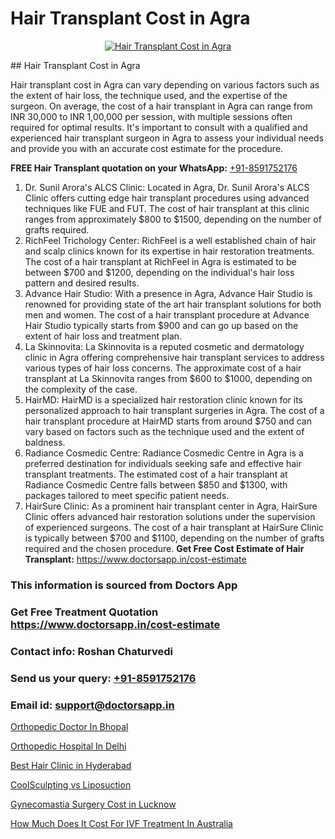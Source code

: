# Hair Transplant Cost in Agra

<p align="center">
  <a href="https://doctorsapp.co.in/treatment/hair-transplant">
    <img src="https://doctorsapp.co.in/uploads/treatment_image/transplant.jpg" alt="Hair Transplant Cost in Agra">
  </a>
</p>
## Hair Transplant Cost in Agra

Hair transplant cost in Agra can vary depending on various factors such as the extent of hair loss, the technique used, and the expertise of the surgeon. On average, the cost of a hair transplant in Agra can range from INR 30,000 to INR 1,00,000 per session, with multiple sessions often required for optimal results. It's important to consult with a qualified and experienced hair transplant surgeon in Agra to assess your individual needs and provide you with an accurate cost estimate for the procedure.

**FREE Hair Transplant quotation on your WhatsApp:**  [+91-8591752176](https://api.whatsapp.com/send?phone=8591752176)

1) Dr. Sunil Arora's ALCS Clinic: Located in Agra, Dr. Sunil Arora's ALCS Clinic offers cutting edge hair transplant procedures using advanced techniques like FUE and FUT. The cost of hair transplant at this clinic ranges from approximately $800 to $1500, depending on the number of grafts required.
2) RichFeel Trichology Center: RichFeel is a well established chain of hair and scalp clinics known for its expertise in hair restoration treatments. The cost of a hair transplant at RichFeel in Agra is estimated to be between $700 and $1200, depending on the individual's hair loss pattern and desired results.
3) Advance Hair Studio: With a presence in Agra, Advance Hair Studio is renowned for providing state of the art hair transplant solutions for both men and women. The cost of a hair transplant procedure at Advance Hair Studio typically starts from $900 and can go up based on the extent of hair loss and treatment plan.
4) La Skinnovita: La Skinnovita is a reputed cosmetic and dermatology clinic in Agra offering comprehensive hair transplant services to address various types of hair loss concerns. The approximate cost of a hair transplant at La Skinnovita ranges from $600 to $1000, depending on the complexity of the case.
5) HairMD: HairMD is a specialized hair restoration clinic known for its personalized approach to hair transplant surgeries in Agra. The cost of a hair transplant procedure at HairMD starts from around $750 and can vary based on factors such as the technique used and the extent of baldness.
6) Radiance Cosmedic Centre: Radiance Cosmedic Centre in Agra is a preferred destination for individuals seeking safe and effective hair transplant treatments. The estimated cost of a hair transplant at Radiance Cosmedic Centre falls between $850 and $1300, with packages tailored to meet specific patient needs.
7) HairSure Clinic: As a prominent hair transplant center in Agra, HairSure Clinic offers advanced hair restoration solutions under the supervision of experienced surgeons. The cost of a hair transplant at HairSure Clinic is typically between $700 and $1100, depending on the number of grafts required and the chosen procedure.
**Get Free Cost Estimate of Hair Transplant:** https://www.doctorsapp.in/cost-estimate

### This information is sourced from Doctors App 
### Get Free Treatment Quotation https://www.doctorsapp.in/cost-estimate
### Contact info: Roshan Chaturvedi 
### Send us your query: [+91-8591752176](https://api.whatsapp.com/send?phone=8591752176) 
### Email id: support@doctorsapp.in

[Orthopedic Doctor In Bhopal](https://www.linkedin.com/pulse/orthopedic-doctor-bhopal-knee-replacement-treatment-a2ike?trackingId=PFltbrFis%2F3txpT1RLD9OA%3D%3D&lipi=urn%3Ali%3Apage%3Ad_flagship3_company_admin%3BII%2FSNcWiSiigR90SV5cfEQ%3D%3D)

[Orthopedic Hospital In Delhi](https://www.linkedin.com/pulse/best-orthopedic-surgeon-delhi-doctorsapp-chittagong-74wee?trackingId=NJ%2Fl3Tt0YI20Gc0FX374Uw%3D%3D&lipi=urn%3Ali%3Apage%3Ad_flagship3_company_admin%3BUjs5mcUZR9ewYOKOFkpg2w%3D%3D)

[Best Hair Clinic in Hyderabad](https://medium.com/@anupkakkar5/best-hair-clinic-in-hyderabad-342c6a14612e)

[CoolSculpting vs Liposuction](https://medium.com/@kushalrao10/coolsculpting-vs-liposuction-f77971494f27)

[Gynecomastia Surgery Cost in Lucknow](https://doctors-apps.github.io/doctorsapp/gynecomastia-surgery-cost-in-lucknow)

[How Much Does It Cost For IVF Treatment In Australia](https://doctors-apps.github.io/doctorsapp/how-much-does-it-cost-for-ivf-treatment-in-australia)

